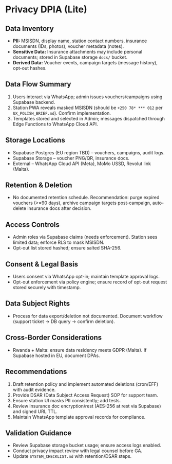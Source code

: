 # Privacy DPIA (Lite)

## Data Inventory
- **PII:** MSISDN, display name, station contact numbers, insurance documents (IDs, photos), voucher metadata (notes).
- **Sensitive Data:** Insurance attachments may include personal documents; stored in Supabase storage `docs/` bucket.
- **Derived Data:** Voucher events, campaign targets (message history), opt-out hashes.

## Data Flow Summary
1. Users interact via WhatsApp; admin issues vouchers/campaigns using Supabase backend.
2. Station PWA reveals masked MSISDN (should be `+250 78* *** 012` per `UX_POLISH_BRIEF.md`). Confirm implementation.
3. Templates stored and selected in Admin; messages dispatched through Edge Functions to WhatsApp Cloud API.

## Storage Locations
- Supabase Postgres (EU region TBD) – vouchers, campaigns, audit logs.
- Supabase Storage – voucher PNG/QR, insurance docs.
- External – WhatsApp Cloud API (Meta), MoMo USSD, Revolut link (Malta).

## Retention & Deletion
- No documented retention schedule. Recommendation: purge expired vouchers (>=90 days), archive campaign targets post-campaign, auto-delete insurance docs after decision.

## Access Controls
- Admin roles via Supabase claims (needs enforcement). Station sees limited data; enforce RLS to mask MSISDN.
- Opt-out list stored hashed; ensure salted SHA-256.

## Consent & Legal Basis
- Users consent via WhatsApp opt-in; maintain template approval logs.
- Opt-out enforcement via policy engine; ensure record of opt-out request stored securely with timestamp.

## Data Subject Rights
- Process for data export/deletion not documented. Document workflow (support ticket → DB query → confirm deletion).

## Cross-Border Considerations
- Rwanda + Malta: ensure data residency meets GDPR (Malta). If Supabase hosted in EU, document DPAs.

## Recommendations
1. Draft retention policy and implement automated deletions (cron/EFF) with audit evidence.
2. Provide DSAR (Data Subject Access Request) SOP for support team.
3. Ensure station UI masks PII consistently; add tests.
4. Review insurance doc encryption/rest (AES-256 at rest via Supabase) and signed URL TTL.
5. Maintain WhatsApp template approval records for compliance.

## Validation Guidance
- Review Supabase storage bucket usage; ensure access logs enabled.
- Conduct privacy impact review with legal counsel before GA.
- Update `SYSTEM_CHECKLIST.md` with retention/DSAR steps.

